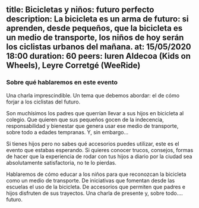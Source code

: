 title: Bicicletas y niños: futuro perfecto
description: La bicicleta es un arma de futuro: si aprenden, desde pequeños, que la bicicleta es un medio de transporte, los niños de hoy serán los ciclistas urbanos del mañana. 
at: 15/05/2020 18:00
duration: 60
peers: Iuren Aldecoa (Kids on Wheels), Leyre Corretgé (WeeRide)
----
### Sobre qué hablaremos en este evento

Una charla imprescindible. Un tema que debemos abordar: el de cómo forjar a los ciclistas del futuro. 

Son muchísimos los padres que querrían llevar a sus hijos en bicicleta al colegio. Que quieren que sus pequeños gocen de la indecencia, responsabilidad y bienestar que genera usar ese medio de transporte, sobre todo a edades tempranas. Y, sin embargo… 

Si tienes hijos pero no sabes qué accesorios puedes utilizar, este es el evento que estabas esperando. Si quieres conocer trucos, consejos, formas de hacer que la experiencia de rodar con tus hijos a diario por la ciudad sea absolutamente satisfactoria, no te lo pierdas. 

Hablaremos de cómo educar a los niños para que reconozcan la bicicleta como un medio de transporte. De iniciativas que fomentan desde las escuelas el uso de la bicicleta. De accesorios que permiten que padres e hijos disfruten de sus trayectos. Una charla de presente y, sobre todo…. futuro. 
